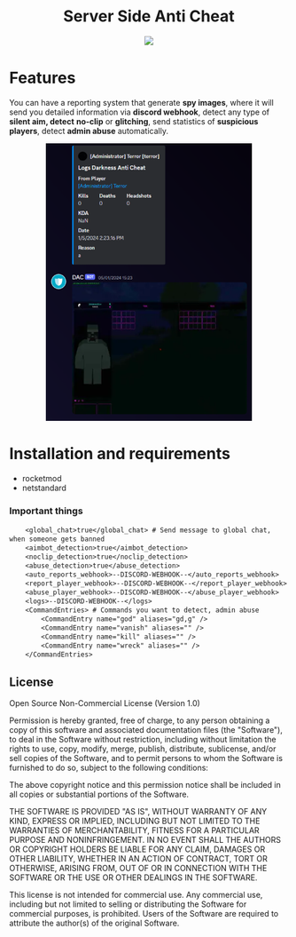 <div align="center">
    <h1>Server Side Anti Cheat</h1>
    <img src="https://static.wikia.nocookie.net/unturned-bunker/images/3/3c/Beacon_1194.png/revision/latest/scale-to-width-down/128?cb=20160617225641"></img>
</div>

<h1>Features</h1>

You can have a reporting system that generate <b>spy images</b>, where it will send you detailed information via <b>discord webhook</b>, detect any type of <b>silent aim, detect</b> <b>no-clip</b> or <b>glitching</b>, send statistics of <b>suspicious players</b>, detect <b>admin abuse</b> automatically.
<div align="center">
    <img height="500px;" src=".github\image-examples\example.png"></img>
</div>
<h1>Installation and requirements</h1>

- rocketmod
- netstandard

<h3>Important things</h3>

```
    <global_chat>true</global_chat> # Send message to global chat, when someone gets banned
    <aimbot_detection>true</aimbot_detection>
    <noclip_detection>true</noclip_detection>
    <abuse_detection>true</abuse_detection>
    <auto_reports_webhook>--DISCORD-WEBHOOK--</auto_reports_webhook>
    <report_player_webhook>--DISCORD-WEBHOOK--</report_player_webhook>
    <abuse_player_webhook>--DISCORD-WEBHOOK--</abuse_player_webhook>
    <logs>--DISCORD-WEBHOOK--</logs>
    <CommandEntries> # Commands you want to detect, admin abuse
        <CommandEntry name="god" aliases="gd,g" />
        <CommandEntry name="vanish" aliases="" />
        <CommandEntry name="kill" aliases="" />
        <CommandEntry name="wreck" aliases="" />
    </CommandEntries>
```

## License

Open Source Non-Commercial License (Version 1.0)

Permission is hereby granted, free of charge, to any person obtaining a copy of this software and associated documentation files (the "Software"), to deal in the Software without restriction, including without limitation the rights to use, copy, modify, merge, publish, distribute, sublicense, and/or sell copies of the Software, and to permit persons to whom the Software is furnished to do so, subject to the following conditions:

The above copyright notice and this permission notice shall be included in all copies or substantial portions of the Software.

THE SOFTWARE IS PROVIDED "AS IS", WITHOUT WARRANTY OF ANY KIND, EXPRESS OR IMPLIED, INCLUDING BUT NOT LIMITED TO THE WARRANTIES OF MERCHANTABILITY, FITNESS FOR A PARTICULAR PURPOSE AND NONINFRINGEMENT. IN NO EVENT SHALL THE AUTHORS OR COPYRIGHT HOLDERS BE LIABLE FOR ANY CLAIM, DAMAGES OR OTHER LIABILITY, WHETHER IN AN ACTION OF CONTRACT, TORT OR OTHERWISE, ARISING FROM, OUT OF OR IN CONNECTION WITH THE SOFTWARE OR THE USE OR OTHER DEALINGS IN THE SOFTWARE.

This license is not intended for commercial use. Any commercial use, including but not limited to selling or distributing the Software for commercial purposes, is prohibited. Users of the Software are required to attribute the author(s) of the original Software.




